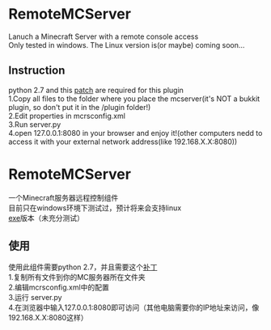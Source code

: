 RemoteMCServer
==============
Lanuch a Minecraft Server with a remote console access<br />
Only tested in windows. The Linux version is(or maybe) coming soon...<br />

Instruction
--------------
python 2.7 and this [patch](http://bugs.python.org/file19746/mimetypes-patch2-2.7.patch) are required for this plugin<br />
1.Copy all files to the folder where you place the mcserver(it's NOT a bukkit plugin, so don't put it in the /plugin folder!)<br />
2.Edit properties in mcrsconfig.xml<br />
3.Run server.py<br />
4.open 127.0.0.1:8080 in your browser and enjoy it!(other computers nedd to access it with your external network address(like 192.168.X.X:8080))<br />

RemoteMCServer
==============
一个Minecraft服务器远程控制组件<br />
目前只在windows环境下测试过，预计将来会支持linux<br />
[exe](https://github.com/arition/RemoteMCServer/releases)版本（未充分测试）<br />

使用
--------------
使用此组件需要python 2.7，并且需要这个[补丁](http://bugs.python.org/file19746/mimetypes-patch2-2.7.patch)<br />
1.复制所有文件到你的MC服务器所在文件夹<br />
2.编辑mcrsconfig.xml中的配置<br />
3.运行 server.py<br />
4.在浏览器中输入127.0.0.1:8080即可访问（其他电脑需要你的IP地址来访问，像192.168.X.X:8080这样）<br />